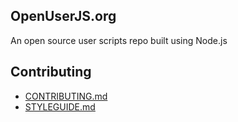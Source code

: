 ## OpenUserJS.org

An open source user scripts repo built using Node.js

## Contributing

* [CONTRIBUTING.md](/OpenUserJs/OpenUserJS.org/blob/master/CONTRIBUTING.md)
* [STYLEGUIDE.md](/OpenUserJs/OpenUserJS.org/blob/master/STYLEGUIDE.md)
